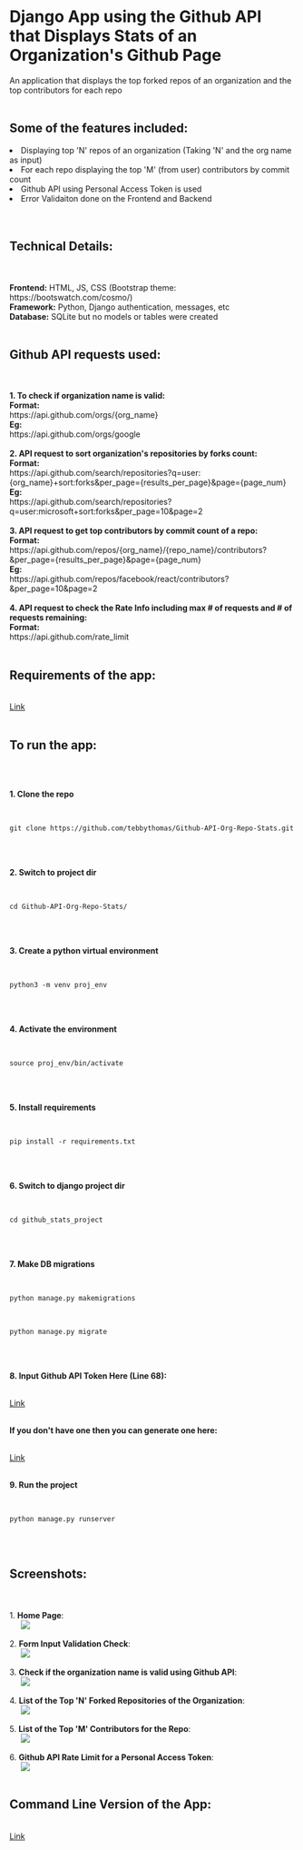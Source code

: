 # Django App using the Github API that Displays Stats of an Organization's Github Page

An application that displays the top forked repos of an organization and the top contributors for each repo
<br />
<br />
<h2>Some of the features included:</h2>
<li>Displaying top 'N' repos of an organization (Taking 'N' and the org name as input)</li>
<li>For each repo displaying the top 'M' (from user) contributors by commit count</li>
<li>Github API using Personal Access Token is used</li>
<li>Error Validaiton done on the Frontend and Backend</li>
<br />
<br />
<h2>Technical Details:</h2>
<br />
<br />
<b>Frontend:</b> HTML, JS, CSS (Bootstrap theme: https://bootswatch.com/cosmo/)
<br />
<b>Framework:</b> Python, Django authentication, messages, etc
<br />
<b>Database:</b> SQLite but no models or tables were created
<br />
<br /> 
<h2>Github API requests used:</h2>
<br />
<br />
<b>1. To check if organization name is valid:</b> 
<br />
<b>Format:</b><br />
https://api.github.com/orgs/{org_name}<br />
<b>Eg:</b><br />
https://api.github.com/orgs/google
<br />
<br />
<b>2. API request to sort organization's repositories by forks count:</b> 
<br />
<b>Format:</b><br />
https://api.github.com/search/repositories?q=user:{org_name}+sort:forks&per_page={results_per_page}&page={page_num}<br />
<b>Eg:</b><br />
https://api.github.com/search/repositories?q=user:microsoft+sort:forks&per_page=10&page=2
<br />
<br />
<b>3. API request to get top contributors by commit count of a repo:</b> 
<br />
<b>Format:</b><br />
https://api.github.com/repos/{org_name}/{repo_name}/contributors?&per_page={results_per_page}&page={page_num}<br />
<b>Eg:</b><br />
https://api.github.com/repos/facebook/react/contributors?&per_page=10&page=2
<br />
<br />
<b>4. API request to check the Rate Info including max # of requests and # of requests remaining:</b> 
<br />
<b>Format:</b><br />
https://api.github.com/rate_limit
<br />
<br />
<h2>Requirements of the app:</h2>
<br />
<a href="https://github.com/tebbythomas/Github-API-Org-Repo-Stats/blob/master/requirements.txt">Link</a>
<br />
<br />
<h2>To run the app:</h2>
<br />
<br />
<p><b>1. Clone the repo</b></p>
<br />
<pre><code>git clone https://github.com/tebbythomas/Github-API-Org-Repo-Stats.git
</code></pre>
<br />
<br />
<p><b>2. Switch to project dir</b></p>
<br />
<pre><code>cd Github-API-Org-Repo-Stats/
</code></pre>
<br />
<br />
<p><b>3. Create a python virtual environment</b></p>
<br />
<pre><code>python3 -m venv proj_env
</code></pre>
<br />
<br />
<p><b>4. Activate the environment</b></p>
<br />
<pre><code>source proj_env/bin/activate
</code></pre>
<br />
<br />
<p><b>5. Install requirements</b></p>
<br />
<pre><code>pip install -r requirements.txt
</code></pre>
<br />
<br />
<p><b>6. Switch to django project dir</b></p>
<br />
<pre><code>cd github_stats_project
</code></pre>
<br />
<br />
<p><b>7. Make DB migrations</b></p>
<br />
<pre><code>python manage.py makemigrations
</code></pre>
<br />
<pre><code>python manage.py migrate
</code></pre>
<br />
<br />
<p><b>8. Input Github API Token Here (Line 68):</b></p>
<br />
<a href="https://github.com/tebbythomas/Github-API-Org-Repo-Stats/blob/master/github_stats_project/github_stats_app/top_dev_org_contributors.py">Link</a>
<br />
<br />
<p><b>If you don't have one then you can generate one here:</b></p>
<br />
<a href="https://github.com/settings/tokens">Link</a>
<br />
<br />
<p><b>9. Run the project</b></p>
<br />
<pre><code>python manage.py runserver
</code></pre>
<br />
<br />
<h2>Screenshots:</h2>
<br />
<br />
1. <b>Home Page</b>:
<br />
<img src="https://github.com/tebbythomas/Github-API-Org-Repo-Stats/blob/master/Screenshots/Home-Page.png" hspace="20">
<br />
<br />
2. <b>Form Input Validation Check</b>:
<br />
<img src="https://github.com/tebbythomas/Github-API-Org-Repo-Stats/blob/master/Screenshots/Input-Validation.png" hspace="20">
<br />
<br />
3. <b>Check if the organization name is valid using Github API</b>:
<br />
<img src="https://github.com/tebbythomas/Github-API-Org-Repo-Stats/blob/master/Screenshots/Valid-Company-Check.png" hspace="20">
<br />
<br />
4. <b>List of the Top 'N' Forked Repositories of the Organization</b>:
<br />
<img src="https://github.com/tebbythomas/Github-API-Org-Repo-Stats/blob/master/Screenshots/Repos-List.png" hspace="20">
<br />
<br />
5. <b>List of the Top 'M' Contributors for the Repo</b>:
<br />
<img src="https://github.com/tebbythomas/Github-API-Org-Repo-Stats/blob/master/Screenshots/Contributors-List.png" hspace="20">
<br />
<br />
6. <b>Github API Rate Limit for a Personal Access Token</b>:
<br />
<img src="https://github.com/tebbythomas/Github-API-Org-Repo-Stats/blob/master/Screenshots/Github-Token-Access-Limit.png" hspace="20">
<br />
<br />
<h2>Command Line Version of the App:</h2><br />
<a href="https://github.com/tebbythomas/Github-API-Org-Repo-Stats/blob/master/top_dev_org_contributors.py">Link</a>